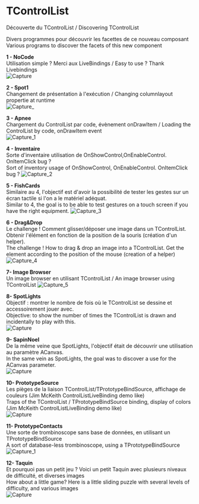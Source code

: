 # TControlList
Découverte du TControlList /  Discovering TControlList 

Divers programmes pour découvrir les facettes de ce nouveau composant<br>
Various programs to discover the facets of this new component

<b>1 - NoCode</b><br>
Utilisation simple ? Merci aux LiveBindings  / Easy to use ? Thank Livebindings<br>
![Capture](https://user-images.githubusercontent.com/51124639/114348114-65186880-9b66-11eb-8a76-21ebd703c472.PNG)

<b>2 - Spot1</b><br>
Changement de présentation à l'exécution / Changing columnlayout propertie at runtime<br>
![Capture_](https://user-images.githubusercontent.com/51124639/114348118-66e22c00-9b66-11eb-87e2-933d93563475.PNG)

<b>3 - Apnee</b><br>
Chargement du ControlList par code, évènement onDrawItem / Loading the ControlList by code, onDrawItem event<br>
![Capture_1](https://user-images.githubusercontent.com/51124639/114348120-68135900-9b66-11eb-96c2-c9d6e33a2e80.PNG)

<b>4 - Inventaire</b><br>
Sorte d'inventaire utilisation de OnShowControl,OnEnableControl. OnItemClick bug ?<br> 
Sort of inventory  usage of OnShowControl, OnEnableControl. OnItemClick bug ?
![Capture_2](https://user-images.githubusercontent.com/51124639/114348121-68abef80-9b66-11eb-9943-d9feafe46654.PNG)

<b>5 - FishCards</b><br>
Similaire au 4, l'objectif est d'avoir la possibilité de tester les gestes sur un écran tactile si l'on a le matériel adéquat.<br>
Similar to 4, the goal is to be able to test gestures on a touch screen if you have the right equipment.
![Capture_3](https://user-images.githubusercontent.com/51124639/114348126-69dd1c80-9b66-11eb-80f5-f86b30f42dae.PNG)

<b>6 - Drag&Drop</b><br>
Le challenge ! Comment glisser/déposer une image dans un TControlList. Obtenir l'élément en fonction de la position de la souris (création d'un helper).<br>
The challenge ! How to drag & drop an image into a TControlList. Get the element according to the position of the mouse (creation of a helper)<br>
![Capture_4](https://user-images.githubusercontent.com/51124639/114348128-6a75b300-9b66-11eb-9c7a-79c3a2e11b94.PNG)

<b>7- Image Browser</b><br>
Un image browser en utilisant TControlList / An image browser using TControlList
![Capture_5](https://user-images.githubusercontent.com/51124639/114348110-634ea500-9b66-11eb-9c60-032769a6a0de.PNG)

<b>8- SpotLights</b><br>
Objectif : montrer le nombre de fois où le TControlList se dessine et accessoirement jouer avec.<br>
Objective: to show the number of times the TControlList is drawn and incidentally to play with this.<br>
![Capture](https://user-images.githubusercontent.com/51124639/114347223-e8d15580-9b64-11eb-97b2-e1211c96d482.PNG)

<b>9- SapinNoel</b><br>
De la même veine que SpotLights, l'objectif était de découvrir une utilisation au paramètre ACanvas.<br>
In the same vein as SpotLights, the goal was to discover a use for the ACanvas parameter.<br>
![Capture](https://user-images.githubusercontent.com/51124639/114345940-ea018300-9b62-11eb-9a86-f8da2ae87ffc.PNG)

<b>10- PrototypeSource</b><br>
Les pièges de la liaison TControlList/TPrototypeBindSource, affichage de couleurs (Jim McKeith ControlListLiveBinding demo like)<br>
Traps of the TControlList / TPrototypeBindSource binding, display of colors (Jim McKeith ControlListLiveBinding demo like)<br>
![Capture](https://user-images.githubusercontent.com/51124639/114845844-681c8e80-9ddc-11eb-86b1-34cfd5c6b30c.PNG)

<b>11- PrototypeContacts</b><br>
Une sorte de trombinoscope sans base de données, en utilisant un TPrototypeBindSource<br>
A sort of database-less trombinoscope, using a TPrototypeBindSource<br>
![Capture_1](https://user-images.githubusercontent.com/51124639/115050641-3f7bbe00-9edc-11eb-9325-0ce6fc02026e.PNG)

<b>12- Taquin</b><br>
Et pourquoi pas un petit jeu ? Voici un petit Taquin avec plusieurs niveaux de difficulté, et diverses images<br>
How about a little game? Here is a little sliding puzzle with several levels of difficulty, and various images<br>
![Capture](https://user-images.githubusercontent.com/51124639/118252690-54cb1480-b4a9-11eb-9704-0243e2358521.PNG)
